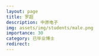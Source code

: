 ```yaml
---
layout: page
title: 罗超
description: 中原电子
img: assets/img/students/male.png
importance: 30
category: 已毕业博士
redirect:
---
```

